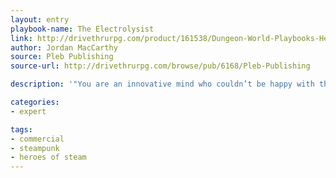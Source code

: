 ```yaml
---
layout: entry
playbook-name: The Electrolysist
link: http://drivethrurpg.com/product/161538/Dungeon-World-Playbooks-Heroes-of-Steam-Bundle
author: Jordan MacCarthy
source: Pleb Publishing
source-url: http://drivethrurpg.com/browse/pub/6168/Pleb-Publishing

description: '"You are an innovative mind who couldn’t be happy with the already advanced technologies your civilization enjoys."'

categories:
- expert

tags:
- commercial
- steampunk
- heroes of steam
---
```

